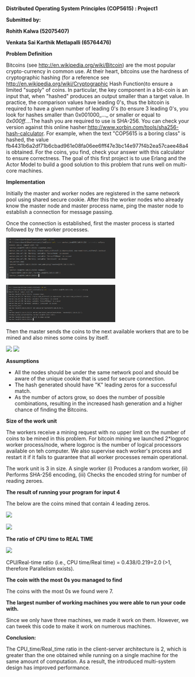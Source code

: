 **Distributed Operating System Principles (COP5615) : Project1**

**Submitted by:**

**Rohith Kalwa (52075407)**

**Venkata Sai Karthik Metlapalli (65764476)**

**Problem Definition**

Bitcoins (see http://en.wikipedia.org/wiki/Bitcoin) are the most popular crypto-currency in common use. At their heart, bitcoins use the hardness of cryptographic hashing (for a reference see http://en.wikipedia.org/wiki/Cryptographic Hash Function)to ensure a limited "supply" of coins. In particular, the key component in a bit-coin is an input that, when "hashed" produces an output smaller than a target value. In practice, the comparison values have leading 0's, thus the bitcoin is required to have a given number of leading 0's (to ensure 3 leading 0's, you look for hashes smaller than 0x001000_..._ or smaller or equal to _0x000ff..._.The hash you are required to use is SHA-256. You can check your version against this online hasher:http://www.xorbin.com/tools/sha256-hash-calculator. For example, when the text "COP5615 is a boring class" is hashed, the value fb4431b6a2df71b6cbad961e08fa06ee6fff47e3bc14e977f4b2ea57caee48a4 is obtained. For the coins, you find, check your answer with this calculator to ensure correctness. The goal of this first project is to use Erlang and the Actor Model to build a good solution to this problem that runs well on multi-core machines.

**Implementation**

Initially the master and worker nodes are registered in the same network pool using shared secure cookie. After this the worker nodes who already know the master node and master process name, ping the master node to establish a connection for message passing.

Once the connection is established, first the master process is started followed by the worker processes.

<img
  src="/img/master_start.png"
  alt="Master Server"
  title="Optional title"
  style="display: inline-block; margin: 0 auto; max-width: 300px">

<img
  src="/img/Screenshot (141).png"
  alt="Master Server"
  title="Optional title"
  style="display: inline-block; margin: 0 auto; max-width: 300px">

Then the master sends the coins to the next available workers that are to be mined and also mines some coins by itself.

![](RackMultipart20220923-1-u90jkg_html_4b0f06296aead0f6.png) ![](RackMultipart20220923-1-u90jkg_html_dad407ee3409802d.jpg)

**Assumptions**

- All the nodes should be under the same network pool and should be aware of the unique cookie that is used for secure connection.
- The hash generated should have "K" leading zeros for a successful match.
- As the number of actors grow, so does the number of possible combinations, resulting in the increased hash generation and a higher chance of finding the Bitcoins.

**Size of the work unit**

The workers receive a mining request with no upper limit on the number of coins to be mined in this problem. For bitcoin mining we launched 2\*logproc worker process/node, where logproc is the number of logical processors available on teh computer. We also supervise each worker's process and restart it if it fails to guarantee that all worker processes remain operational.

The work unit is 3 in size. A single worker (i) Produces a random worker, (ii) Performs SHA-256 encoding, (iii) Checks the encoded string for number of reading zeroes.

**The result of running your program for input 4**

The below are the coins mined that contain 4 leading zeros.

![](RackMultipart20220923-1-u90jkg_html_843cabb94745dde3.jpg)

![](RackMultipart20220923-1-u90jkg_html_cddb90a3660d8d3b.jpg)

**The ratio of CPU time to REAL TIME**

![](RackMultipart20220923-1-u90jkg_html_baf177493c57d9e.png)

CPU/Real-time ratio (i.e., CPU time/Real time) = 0.438/0.219=2.0 (\>1, therefore Parallelism exists).

**The coin with the most 0s you managed to find**

The coins with the most 0s we found were 7.

**The largest number of working machines you were able to run your code with.**

Since we only have three machines, we made it work on them. However, we can tweek this code to make it work on numerous machines.

**Conclusion:**

The CPU\_time/Real\_time ratio in the client-server architecture is 2, which is greater than the one obtained while running on a single machine for the same amount of computation. As a result, the introduced multi-system design has improved performance.
